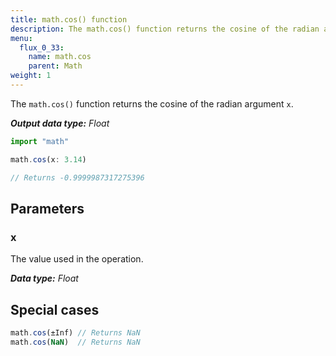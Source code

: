 ```yaml
---
title: math.cos() function
description: The math.cos() function returns the cosine of the radian argument `x`.
menu:
  flux_0_33:
    name: math.cos
    parent: Math
weight: 1
---
```


The `math.cos()` function returns the cosine of the radian argument `x`.

_**Output data type:** Float_

```js
import "math"

math.cos(x: 3.14)

// Returns -0.9999987317275396
```

## Parameters

### x
The value used in the operation.

_**Data type:** Float_

## Special cases
```js
math.cos(±Inf) // Returns NaN
math.cos(NaN)  // Returns NaN
```
